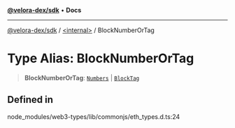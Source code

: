 [**@velora-dex/sdk**](../../README.md) • **Docs**

***

[@velora-dex/sdk](../../globals.md) / [\<internal\>](../README.md) / BlockNumberOrTag

# Type Alias: BlockNumberOrTag

> **BlockNumberOrTag**: [`Numbers`](Numbers.md) \| [`BlockTag`](../namespaces/Users_alexeyshchur_Desktop_Repos_paraswap-sdk_node_modules_web3-types_lib_commonjs_index/type-aliases/BlockTag.md)

## Defined in

node\_modules/web3-types/lib/commonjs/eth\_types.d.ts:24
